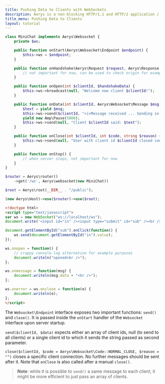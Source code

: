 ```yaml
---
title: Pushing Data to Clients with WebSockets
description: Aerys is a non-blocking HTTP/1.1 and HTTP/2 application / websocket / static file server.
title_menu: Pushing Data to Clients
layout: tutorial
---
```


```php
class MiniChat implements Aerys\Websocket {
	private $ws;

	public function onStart(Aerys\Websocket\Endpoint $endpoint) {
		$this->ws = $endpoint;
	}

	public function onHandshake(Aerys\Request $request, Aerys\Response $response) {
		// not important for now, can be used to check origin for example
	}

	public function onOpen(int $clientId, $handshakeData) {
		$this->ws->broadcast(null, "Welcome new client $clientId!");
	}

	public function onData(int $clientId, Aerys\Websocket\Message $msg) {
		$text = yield $msg;
		$this->ws->send($clientId, "<i>Message received ... Sending in 5 seconds ...</i>");
		yield new Amp\Pause(5000);
		$this->ws->send(null, "Client $clientId said: $text");
	}

	public function onClose(int $clientId, int $code, string $reason) {
		$this->ws->send(null, "User with client id $clientId closed connection with code $code");
	}

	public function onStop() {
		// when server stops, not important for now
	}
}
```

```php
$router = Aerys\router()
	->get('/ws', Aerys\websocket(new MiniChat))

$root = Aerys\root(__DIR__ . "/public");

(new Aerys\Host)->use($router)->use($root);
```

```html
<!doctype html>
<script type="text/javascript">
var ws = new WebSocket("ws://localhost/ws");
document.write('<input id="in" /><input type="submit" id="sub" /><br />');

document.getElementById("sub").onClick(function() {
	ws.send(document.getElementById("in").value);
});

ws.onopen = function() {
	// crappy console.log alternative for example purposes
	document.writeln("opened<br />");
};

ws.onmessage = function(msg) {
	document.writeln(msg.data + "<br />");
};

ws.onerror = ws.onclose = function(e) {
	document.writeln(e);
};
</script>
```

The `Websocket\Endpoint` interface exposes two important functions: `send()` and `close()`. It is passed inside the `onStart` handler of the `Websocket` interface upon server startup.

`send($clientId, $data)` expects either an array of client ids, null (to send to all clients) or a single client id to which it sends the string passed as second parameter.

`close($clientId, $code = Aerys\Websocket\Code::NORMAL_CLOSE, $reason = "")` closes a specific client connection. No further messages should be sent after it. Note that `onClose` is also called after a manual `close()`.

> **Note**: while it is possible to `send()` a same message to each client, it might be more efficient to just pass an array of clients.
